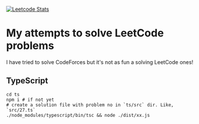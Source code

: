 [![Leetcode Stats](https://leetcard.jacoblin.cool/kaburbundokel11g?ext=activity)](https://leetcode.com/kaburbundokel11g)

# My attempts to solve LeetCode problems

I have tried to solve CodeForces but it's not as fun a solving LeetCode ones!

## TypeScript

```
cd ts
npm i # if not yet
# create a solution file with problem no in `ts/src` dir. Like, `src/27.ts`
./node_modules/typescript/bin/tsc && node ./dist/xx.js
```

